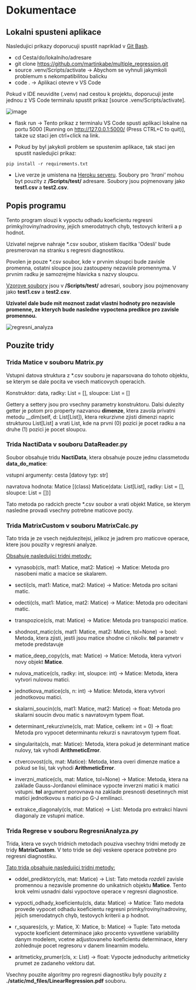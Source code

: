 # Dokumentace

## Lokalni spusteni aplikace

Nasledujici prikazy doporucuji spustit napriklad v [Git Bash](https://github.com/git-for-windows/git/releases/download/v2.34.1.windows.1/Git-2.34.1-64-bit.exe).

* cd Cesta/do/lokalniho/adresare
* git clone https://github.com/martinkabe/multiple_regression.git
* source .venv/Scripts/activate    -> Abychom se vyhnuli jakymkoli problemum s nekompatibilitou balicku
* code .    -> Aplikaci otevre v VS Code

Pokud v IDE neuvidite (.venv) nad cestou k projektu, doporucuji jeste jednou z VS Code terminalu spustit prikaz [source .venv/Scripts/activate].

![image](https://user-images.githubusercontent.com/7679763/146746264-0606e1ca-e421-4a5d-a589-ae0996f7e592.png)

* flask run    -> Tento prikaz z terminalu VS Code spusti aplikaci lokalne na portu 5000 [Running on http://127.0.0.1:5000/ (Press CTRL+C to quit)], takze uz staci jen ctrl+click na link.

* Pokud by byl jakykoli problem se spustenim aplikace, tak staci jen spustit nasledujici prikaz:

``pip install -r requirements.txt``

* Live verze je umistena na [Heroku serveru](https://multiregrese.herokuapp.com/). Soubory pro *'hrani'* mohou byt pouzity z **/Scripts/test/** adresare. Soubory jsou pojmenovany jako **test1.csv** a **test2.csv**.

## Popis programu

Tento program slouzi k vypoctu odhadu koeficientu regresni primky/roviny/nadroviny, jejich smerodatnych chyb, testovych kriterii a p hodnot.

Uzivatel nejprve nahraje *.csv soubor, stiskem tlacitka 'Odesli' bude presmerovan na stranku s regresni diagnostikou.

Povolen je pouze *.csv soubor, kde v prvnim sloupci bude zavisle promenna, ostatni sloupce jsou zastoupeny nezavisle promennyma. V prvnim radku je samozrejme hlavicka s nazvy sloupcu. 

<ins>Vzorove soubory</ins> jsou v **/Scripts/test/** adresari, soubory jsou pojmenovany jako **test1.csv** a **test2.csv**.

**Uzivatel dale bude mit moznost zadat vlastni hodnoty pro nezavisle promenne, ze kterych bude nasledne vypoctena predikce pro zavisle promennou.**

![regresni_analyza](https://user-images.githubusercontent.com/7679763/146685520-75f2f3a1-6904-4a0e-9290-9744557b9f36.gif)

## Pouzite tridy

### Trida Matice v souboru Matrix.py

Vstupni datova struktura z *.csv souboru je naparsovana do tohoto objektu, se kterym se dale pocita ve vsech maticovych operacich.

Konstruktor: data, radky: List = [], sloupce: List = []

Gettery a settery jsou pro vsechny parametry konstruktoru. Dalsi dulezity getter je potom pro property nazvanou **dimenze**, ktera zavola privatni metodu __dim(self, d: List[List]), ktera rekurzivne zjisti dimenzi napric strukturou List[List] a vrati List, kde na prvni (0) pozici je pocet radku a na druhe (1) pozici je pocet sloupcu.

### Trida NactiData v souboru DataReader.py

Soubor obsahuje tridu **NactiData**, ktera obsahuje pouze jednu classmetodu **data_do_matice**:

vstupni argumenty: cesta [datovy typ: str]

navratova hodnota: Matice [(class) Matice(data: List[List], radky: List = [], sloupce: List = [])]

Tato metoda po radcich precte *.csv soubor a vrati objekt Matice, se kterym nasledne provadi vsechny potrebne maticove pocty.

### Trida MatrixCustom v souboru MatrixCalc.py

Tato trida je ze vsech nejdulezitejsi, jelikoz je jadrem pro maticove operace, ktere jsou pouzity v regresni analyze. 

<ins>Obsahuje nasledujici tridni metody:</ins>

* vynasob(cls, mat1: Matice, mat2: Matice) -> Matice: Metoda pro nasobeni matic a macice se skalarem.

* secti(cls, mat1: Matice, mat2: Matice) -> Matice: Metoda pro scitani matic.

* odecti(cls, mat1: Matice, mat2: Matice) -> Matice: Metoda pro odecitani matic.

* transpozice(cls, mat: Matice) -> Matice: Metoda pro transpozici matice.

* shodnost_matic(cls, mat1: Matice, mat2: Matice, tol=None) -> bool: Metoda, ktera zjisti, jestli jsou matice shodne ci nikoliv. **tol** parametr v metode predstavuje 

* matice_deep_copy(cls, mat: Matice) -> Matice: Metoda, ktera vytvori novy objekt **Matice**.

* nulova_matice(cls, radky: int, sloupce: int) -> Matice: Metoda, ktera vytvori nulovou matici.

* jednotkova_matice(cls, n: int) -> Matice: Metoda, ktera vytvori jednotkovou matici.

* skalarni_soucin(cls, mat1: Matice, mat2: Matice) -> float: Metoda pro skalarni soucin dvou matic s navratovym typem float.

* determinant_rekurzivne(cls, mat: Matice, celkem: int = 0) -> float: Metoda pro vypocet determinantu rekurzi s navratovym typem float.

* singularita(cls, mat: Matice): Metoda, ktera pokud je determinant matice nulovy, tak vyhodi **ArithmeticError**.

* ctvercovost(cls, mat: Matice): Metoda, ktera overi dimenze matice a pokud se lisi, tak vyhodi **ArithmeticError**.

* inverzni_matice(cls, mat: Matice, tol=None) -> Matice: Metoda, ktera na zaklade Gauss-Jordanovi eliminace vypocte inverzni matici k matici vstupni. **tol** argument porovnava na zaklade presnosti desetinnych mist matici jednotkovou s matici po G-J emilinaci.

* extrakce_diagonaly(cls, mat: Matice) -> List: Metoda pro extrakci hlavni diagonaly ze vstupni matice.


### Trida Regrese v souboru RegresniAnalyza.py

Trida, ktera ve svych tridnich metodach pouziva vsechny tridni metody ze tridy **MatrixCustom**. V teto tride se deji veskere operace potrebne pro regresni diagnostiku.

<ins>Tato trida obsahuje nasledujici tridni metody:</ins>

* oddel_prediktory(cls, mat: Matice) -> List: Tato metoda *rozdeli* zavisle promennou a nezavisle promenne do unikatnich objektu **Matice**. Tento krok velmi usnadni dalsi vypoctove operace v regresni diagnostice.

* vypocti_odhady_koeficientu(cls, data: Matice) -> Matice: Tato medota provede vypocet odhadu koeficientu regresni primky/roviny/nadroviny, jejich smerodatnych chyb, testovych kriterii a p hodnot.

* r_squares(cls, y: Matice, X: Matice, b: Matice) -> Tuple: Tato metoda vypocte koeficient determinace jako procento vysvetlene variability danym modelem, vcetne adjustovaneho koeficientu determinace, ktery zohlednuje pocet regresoru v danem linearnim modelu.

* aritmeticky_prumer(cls, x: List) -> float: Vypocte jednoduchy aritmeticky prumet ze zadaneho vektoru dat.

Vsechny pouzite algoritmy pro regresni diagnostiku byly pouzity z **./static/md_files/LinearRegression.pdf** souboru.

<!-- Vsechny pouzite algoritmy pro regresni diagnostiku byly pouzity z [tohoto zdroje](./LinearRegression.pdf). -->
